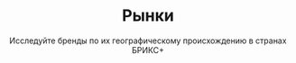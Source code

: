 ---
layout: discover
title: Рынки
subtitle: Исследуйте бренды по их географическому происхождению в странах БРИКС+
permalink: /ru/discover/markets/
ref: markets
discovery_path: markets
lang: ru
---